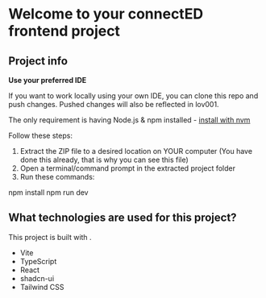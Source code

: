 # Welcome to your connectED frontend project

## Project info



**Use your preferred IDE**

If you want to work locally using your own IDE, you can clone this repo and push changes. Pushed changes will also be reflected in lov001.

The only requirement is having Node.js & npm installed - 
[install with nvm](https://github.com/nvm-sh/nvm#installing-and-updating)

Follow these steps:

1. Extract the ZIP file to a desired location on YOUR computer (You have done this already, that is why you can see this file)
2. Open a terminal/command prompt in the extracted project folder
3. Run these commands:

npm install
npm run dev


## What technologies are used for this project?

This project is built with .

- Vite
- TypeScript
- React
- shadcn-ui
- Tailwind CSS



